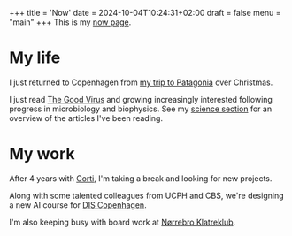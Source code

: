 +++
title = 'Now'
date = 2024-10-04T10:24:31+02:00
draft = false
menu = "main"
+++
This is my [now page](https://nownownow.com/about).

# My life
I just returned to Copenhagen from [my trip to Patagonia](./travel/patagonia-1-frey) over Christmas.

I just read [The Good Virus](https://www.goodreads.com/book/show/62586006-the-good-virus) and growing increasingly interested following progress in microbiology and biophysics.
See my [science section](./science) for an overview of the articles I've been reading.

# My work
After 4 years with [Corti](https://corti.ai), I'm taking a break and looking for new projects.

Along with some talented colleagues from UCPH and CBS, we're designing a new AI course for [DIS Copenhagen](https://disabroad.org/).

I'm also keeping busy with board work at [Nørrebro Klatreklub](http://nkk.dk/).
